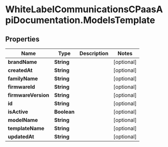 # WhiteLabelCommunicationsCPaasApiDocumentation.ModelsTemplate

## Properties

Name | Type | Description | Notes
------------ | ------------- | ------------- | -------------
**brandName** | **String** |  | [optional] 
**createdAt** | **String** |  | [optional] 
**familyName** | **String** |  | [optional] 
**firmwareId** | **String** |  | [optional] 
**firmwareVersion** | **String** |  | [optional] 
**id** | **String** |  | [optional] 
**isActive** | **Boolean** |  | [optional] 
**modelName** | **String** |  | [optional] 
**templateName** | **String** |  | [optional] 
**updatedAt** | **String** |  | [optional] 


